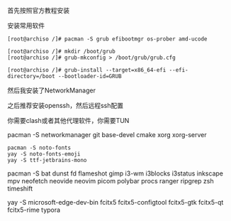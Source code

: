 

首先按照官方教程安装

安装常用软件

```
[root@archiso /]# pacman -S grub efibootmgr os-prober amd-ucode

[root@archiso /]# mkdir /boot/grub
[root@archiso /]# grub-mkconfig > /boot/grub/grub.cfg

[root@archiso /]# grub-install --target=x86_64-efi --efi-directory=/boot --bootloader-id=GRUB

```



然后我安装了NetworkManager

之后推荐安装openssh，然后远程ssh配置

你需要clash或者其他代理软件，你需要TUN

pacman -S networkmanager git base-devel cmake xorg xorg-server 

```
pacman -S noto-fonts
yay -S noto-fonts-emoji
yay -S ttf-jetbrains-mono
```

pacman -S bat  dunst fd  flameshot gimp i3-wm i3blocks i3status  inkscape mpv neofetch neovide neovim picom polybar procs ranger ripgrep   zsh timeshift

yay -S microsoft-edge-dev-bin fcitx5  fcitx5-configtool  fcitx5-gtk  fcitx5-qt  fcitx5-rime typora 
